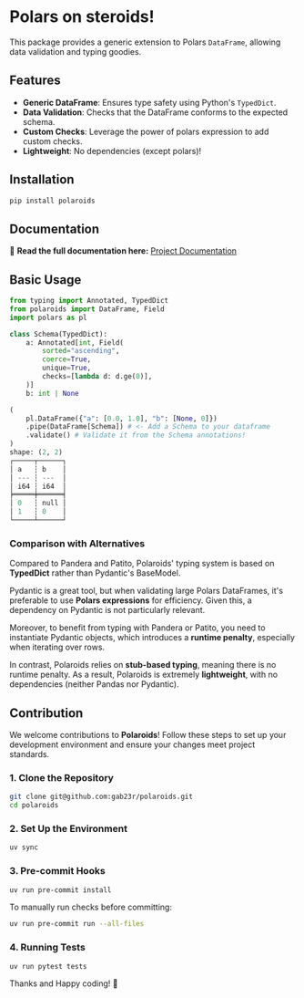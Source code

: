 # Polars on steroids!  

This package provides a generic extension to Polars `DataFrame`, allowing data validation and typing goodies.

## Features
- **Generic DataFrame**: Ensures type safety using Python's `TypedDict`.
- **Data Validation**: Checks that the DataFrame conforms to the expected schema.
- **Custom Checks**: Leverage the power of polars expression to add custom checks.
- **Lightweight**: No dependencies (except polars)!

## Installation

```sh
pip install polaroids
```

## Documentation

📖 **Read the full documentation here:** [Project Documentation](https://gab23r.github.io/polaroids/)

## Basic Usage


```python
from typing import Annotated, TypedDict
from polaroids import DataFrame, Field
import polars as pl

class Schema(TypedDict):
    a: Annotated[int, Field(
        sorted="ascending",
        coerce=True,
        unique=True,
        checks=[lambda d: d.ge(0)],
    )]
    b: int | None

(
    pl.DataFrame({"a": [0.0, 1.0], "b": [None, 0]})   
    .pipe(DataFrame[Schema]) # <- Add a Schema to your dataframe
    .validate() # Validate it from the Schema annotations!
)
shape: (2, 2)
┌─────┬──────┐
│ a   ┆ b    │
│ --- ┆ ---  │
│ i64 ┆ i64  │
╞═════╪══════╡
│ 0   ┆ null │
│ 1   ┆ 0    │
└─────┴──────┘
```


### Comparison with Alternatives

Compared to Pandera and Patito, Polaroids' typing system is based on **TypedDict** rather than Pydantic's BaseModel.

Pydantic is a great tool, but when validating large Polars DataFrames, it's preferable to use **Polars expressions** for efficiency. Given this, a dependency on Pydantic is not particularly relevant.

Moreover, to benefit from typing with Pandera or Patito, you need to instantiate Pydantic objects, which introduces a **runtime penalty**, especially when iterating over rows.

In contrast, Polaroids relies on **stub-based typing**, meaning there is no runtime penalty. As a result, Polaroids is extremely **lightweight**, with no dependencies (neither Pandas nor Pydantic).




## Contribution

We welcome contributions to **Polaroids**! Follow these steps to set up your development environment and ensure your changes meet project standards.

### 1. Clone the Repository  
```bash
git clone git@github.com:gab23r/polaroids.git
cd polaroids
```

### 2. Set Up the Environment
```bash
uv sync
```

### 3. Pre-commit Hooks
```bash
uv run pre-commit install
```

To manually run checks before committing:

```bash
uv run pre-commit run --all-files
```

### 4. Running Tests
```bash
uv run pytest tests
```

Thanks and Happy coding! 🚀